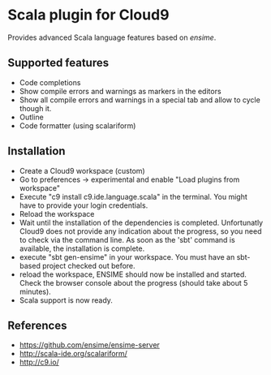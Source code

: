 Scala plugin for Cloud9
=======================

Provides advanced Scala language features based on *ensime*.


Supported features
------------------
- Code completions
- Show compile errors and warnings as markers in the editors
- Show all compile errors and warnings in a special tab and allow to cycle though it.
- Outline
- Code formatter (using scalariform)


Installation
------------
- Create a Cloud9 workspace (custom)
- Go to preferences -> experimental and enable "Load plugins from workspace"
- Execute "c9 install c9.ide.language.scala" in the terminal. You might have to provide your login credentials.
- Reload the workspace
- Wait until the installation of the dependencies is completed. Unfortunatly Cloud9 does not provide any
  indication about the progress, so you need to check via the command line. As soon as the 'sbt' command is available, the installation is complete.
- execute "sbt gen-ensime" in your workspace. You must have an sbt-based project checked out before.
- reload the workspace, ENSIME should now be installed and started. Check the browser console about the progress (should take about
  5 minutes).
- Scala support is now ready.


References
----------
- https://github.com/ensime/ensime-server
- http://scala-ide.org/scalariform/
- http://c9.io/